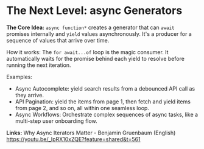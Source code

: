 # The Next Level: async Generators

**The Core Idea:** `async function*` creates a generator that can `await` promises internally and `yield` values asynchronously. It's a producer for a sequence of values that arrive over time.

How it works: The `for await...of` loop is the magic consumer. It automatically waits for the promise behind each yield to resolve before running the next iteration.

Examples:

- Async Autocomplete: yield search results from a debounced API call as they arrive.
- API Pagination: yield the items from page 1, then fetch and yield items from page 2, and so on, all within one seamless loop.
- Async Workflows: Orchestrate complex sequences of async tasks, like a multi-step user onboarding flow.

**Links:**
Why Async Iterators Matter - Benjamin Gruenbaum (English) https://youtu.be/_IpRX10xZQE?feature=shared&t=561

